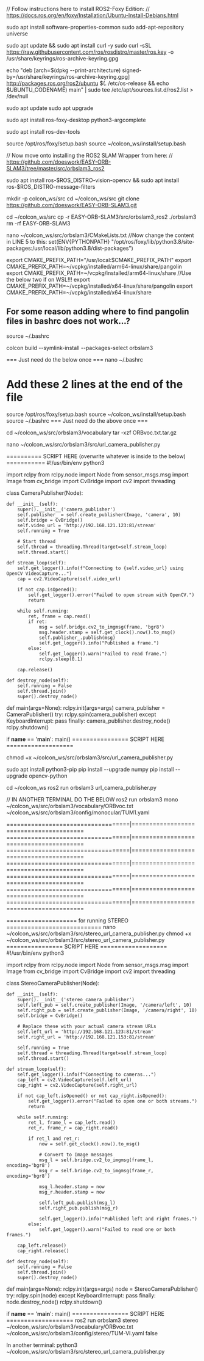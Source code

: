 // Follow instructions here to install ROS2-Foxy Edition:
// https://docs.ros.org/en/foxy/Installation/Ubuntu-Install-Debians.html

sudo apt install software-properties-common
sudo add-apt-repository universe

sudo apt update && sudo apt install curl -y
sudo curl -sSL https://raw.githubusercontent.com/ros/rosdistro/master/ros.key -o /usr/share/keyrings/ros-archive-keyring.gpg

echo "deb [arch=$(dpkg --print-architecture) signed-by=/usr/share/keyrings/ros-archive-keyring.gpg] http://packages.ros.org/ros2/ubuntu $(. /etc/os-release && echo $UBUNTU_CODENAME) main" | sudo tee /etc/apt/sources.list.d/ros2.list > /dev/null

sudo apt update
sudo apt upgrade

sudo apt install ros-foxy-desktop python3-argcomplete

sudo apt install ros-dev-tools

source /opt/ros/foxy/setup.bash
source ~/colcon_ws/install/setup.bash


// Now move onto installing the ROS2 SLAM Wrapper from here:
// https://github.com/doeswork/EASY-ORB-SLAM3/tree/master/src/orbslam3_ros2

sudo apt install ros-$ROS_DISTRO-vision-opencv && sudo apt install ros-$ROS_DISTRO-message-filters

mkdir -p colcon_ws/src
cd ~/colcon_ws/src
git clone https://github.com/doeswork/EASY-ORB-SLAM3.git

cd ~/colcon_ws/src
cp -r EASY-ORB-SLAM3/src/orbslam3_ros2 ./orbslam3
rm -rf EASY-ORB-SLAM3

nano ~/colcon_ws/src/orbslam3/CMakeLists.txt
//Now change the content in LINE 5 to this:
set(ENV{PYTHONPATH} "/opt/ros/foxy/lib/python3.8/site-packages:/usr/local/lib/python3.8/dist-packages")

export CMAKE_PREFIX_PATH="/usr/local:$CMAKE_PREFIX_PATH"
export CMAKE_PREFIX_PATH=~/vcpkg/installed/arm64-linux/share/pangolin
export CMAKE_PREFIX_PATH=~/vcpkg/installed/arm64-linux/share
//Use the below two if on WSL!!!
export CMAKE_PREFIX_PATH=~/vcpkg/installed/x64-linux/share/pangolin
export CMAKE_PREFIX_PATH=~/vcpkg/installed/x64-linux/share

## For some reason adding where to find pangolin files in bashrc does not work...?

source ~/.bashrc



colcon build --symlink-install --packages-select orbslam3

=== Just need do the below once ===
nano ~/.bashrc
# Add these 2 lines at the end of the file
source /opt/ros/foxy/setup.bash
source ~/colcon_ws/install/setup.bash
source ~/.bashrc
=== Just need do the above once ===

cd ~/colcon_ws/src/orbslam3/vocabulary
tar -xzf ORBvoc.txt.tar.gz

nano ~/colcon_ws/src/orbslam3/src/url_camera_publisher.py

========== SCRIPT HERE (overwrite whatever is inside to the below) ===========
#!/usr/bin/env python3

import rclpy
from rclpy.node import Node
from sensor_msgs.msg import Image
from cv_bridge import CvBridge
import cv2
import threading

class CameraPublisher(Node):

    def __init__(self):
        super().__init__('camera_publisher')
        self.publisher_ = self.create_publisher(Image, 'camera', 10)
        self.bridge = CvBridge()
        self.video_url = 'http://192.168.121.123:81/stream'
        self.running = True

        # Start thread
        self.thread = threading.Thread(target=self.stream_loop)
        self.thread.start()

    def stream_loop(self):
        self.get_logger().info(f"Connecting to {self.video_url} using OpenCV VideoCapture...")
        cap = cv2.VideoCapture(self.video_url)

        if not cap.isOpened():
            self.get_logger().error("Failed to open stream with OpenCV.")
            return

        while self.running:
            ret, frame = cap.read()
            if ret:
                msg = self.bridge.cv2_to_imgmsg(frame, 'bgr8')
                msg.header.stamp = self.get_clock().now().to_msg()
                self.publisher_.publish(msg)
                self.get_logger().info("Published a frame.")
            else:
                self.get_logger().warn("Failed to read frame.")
                rclpy.sleep(0.1)

        cap.release()

    def destroy_node(self):
        self.running = False
        self.thread.join()
        super().destroy_node()

def main(args=None):
    rclpy.init(args=args)
    camera_publisher = CameraPublisher()
    try:
        rclpy.spin(camera_publisher)
    except KeyboardInterrupt:
        pass
    finally:
        camera_publisher.destroy_node()
        rclpy.shutdown()

if __name__ == '__main__':
    main()
================ SCRIPT HERE ===================

chmod +x ~/colcon_ws/src/orbslam3/src/url_camera_publisher.py

sudo apt install python3-pip
pip install --upgrade numpy
pip install --upgrade opencv-python

cd ~/colcon_ws
ros2 run orbslam3 url_camera_publisher.py


// IN ANOTHER TERMINAL DO THE BELOW
ros2 run orbslam3 mono ~/colcon_ws/src/orbslam3/vocabulary/ORBvoc.txt ~/colcon_ws/src/orbslam3/config/monocular/TUM1.yaml

===================================|========================================
===================================|========================================
===================================|========================================
===================================|========================================
===================================|========================================
===================================|========================================
===================================|========================================









==================== for running STEREO ===========================
nano ~/colcon_ws/src/orbslam3/src/stereo_url_camera_publisher.py
chmod +x ~/colcon_ws/src/orbslam3/src/stereo_url_camera_publisher.py
================ SCRIPT HERE ===================
#!/usr/bin/env python3

import rclpy
from rclpy.node import Node
from sensor_msgs.msg import Image
from cv_bridge import CvBridge
import cv2
import threading

class StereoCameraPublisher(Node):

    def __init__(self):
        super().__init__('stereo_camera_publisher')
        self.left_pub = self.create_publisher(Image, '/camera/left', 10)
        self.right_pub = self.create_publisher(Image, '/camera/right', 10)
        self.bridge = CvBridge()

        # Replace these with your actual camera stream URLs
        self.left_url = 'http://192.168.121.123:81/stream'
        self.right_url = 'http://192.168.121.153:81/stream'

        self.running = True
        self.thread = threading.Thread(target=self.stream_loop)
        self.thread.start()

    def stream_loop(self):
        self.get_logger().info(f"Connecting to cameras...")
        cap_left = cv2.VideoCapture(self.left_url)
        cap_right = cv2.VideoCapture(self.right_url)

        if not cap_left.isOpened() or not cap_right.isOpened():
            self.get_logger().error("Failed to open one or both streams.")
            return

        while self.running:
            ret_l, frame_l = cap_left.read()
            ret_r, frame_r = cap_right.read()

            if ret_l and ret_r:
                now = self.get_clock().now().to_msg()

                # Convert to Image messages
                msg_l = self.bridge.cv2_to_imgmsg(frame_l, encoding='bgr8')
                msg_r = self.bridge.cv2_to_imgmsg(frame_r, encoding='bgr8')

                msg_l.header.stamp = now
                msg_r.header.stamp = now

                self.left_pub.publish(msg_l)
                self.right_pub.publish(msg_r)

                self.get_logger().info("Published left and right frames.")
            else:
                self.get_logger().warn("Failed to read one or both frames.")

        cap_left.release()
        cap_right.release()

    def destroy_node(self):
        self.running = False
        self.thread.join()
        super().destroy_node()

def main(args=None):
    rclpy.init(args=args)
    node = StereoCameraPublisher()
    try:
        rclpy.spin(node)
    except KeyboardInterrupt:
        pass
    finally:
        node.destroy_node()
        rclpy.shutdown()

if __name__ == '__main__':
    main()
================ SCRIPT HERE ===================
ros2 run orbslam3 stereo ~/colcon_ws/src/orbslam3/vocabulary/ORBvoc.txt ~/colcon_ws/src/orbslam3/config/stereo/TUM-VI.yaml false


In another terminal:
python3 ~/colcon_ws/src/orbslam3/src/stereo_url_camera_publisher.py
